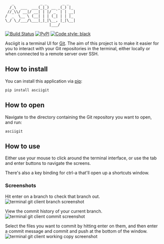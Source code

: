        _            _ _       _ _   
      /_\  ___  ___(_|_) __ _(_) |_ 
     //_\\/ __|/ __| | |/ _` | | __|
    /  _  \__ \ (__| | | (_| | | |_ 
    \_/ \_/___/\___|_|_|\__, |_|\__|
                        |___/       
[![Build Status](https://travis-ci.com/tommyclark/asciigit.svg?token=YfxAsFSSF6uMWM3sNFjo&branch=master)](https://travis-ci.com/tommyclark/asciigit) [![PyPI](https://img.shields.io/pypi/v/asciigit)](https://pypi.org/project/asciigit) [![Code style: black](https://img.shields.io/badge/code%20style-black-000000.svg)](https://github.com/psf/black)

Asciigit is a terminal UI for [Git](https://git-scm.com). The aim of this project is to make it easier
for you to interact with your Git repositories in the terminal, either
locally or when connected to a remote server over SSH.

## How to install
You can install this application via [pip](https://pypi.org/project/asciigit):
```
pip install asciigit
```

## How to open
Navigate to the directory containing the Git repository you want to open, and
run:

```shell
asciigit
```

## How to use
Either use your mouse to click around the terminal interface, or use the tab 
and enter buttons to navigate the screens.

There's also a key binding for ctrl-a that'll open up a shortcuts window.

### Screenshots
Hit enter on a branch to check that branch out.
![terminal git client branch screenshot](assets/branches.png "Asciigit branch window")

View the commit history of your current branch.
![terminal git client commit screenshot](assets/commits.png "Asciigit commits window")

Select the files you want to commit by hitting enter on them,
and then enter a commit message and commit and push at the bottom
of the window.
![terminal git client working copy screenshot](assets/working-copy.png "Asciigit working copy window") 
